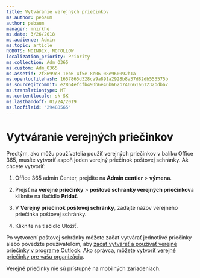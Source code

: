 ```yaml
---
title: Vytváranie verejných priečinkov
ms.author: pebaum
author: pebaum
manager: mnirkhe
ms.date: 3/26/2018
ms.audience: Admin
ms.topic: article
ROBOTS: NOINDEX, NOFOLLOW
localization_priority: Priority
ms.collection: Adm_O365
ms.custom: Adm_O365
ms.assetid: 2f8699c8-1eb6-4f5e-8c06-08e960092b1a
ms.openlocfilehash: 1657865d328ca9a891a2928b8a37d82db553575b
ms.sourcegitcommit: e2864efcfb493b6e46b662b746661a61232bdba7
ms.translationtype: MT
ms.contentlocale: sk-SK
ms.lasthandoff: 01/24/2019
ms.locfileid: "29488565"
---
```

# <a name="creating-public-folders"></a>Vytváranie verejných priečinkov

Predtým, ako môžu používatelia použiť verejných priečinkov v balíku Office 365, musíte vytvoriť aspoň jeden verejný priečinok poštovej schránky. Ak chcete vytvoriť:
  
1. Office 365 admin Center, prejdite na **Admin centier** \> **výmena**.
    
2. Prejsť na **verejné priečinky** \> **poštové schránky verejných priečinkov**a kliknite na tlačidlo **Pridať**.
    
3. V **Verejný priečinok poštovej schránky**, zadajte názov verejného priečinka poštovej schránky.
    
4. Kliknite na tlačidlo Uložiť.
    
Po vytvorení poštovej schránky môžete začať vytvárať jednotlivé priečinky alebo povedzte používateľom, aby [začať vytvárať a používať verejné priečinky v programe Outlook](https://support.office.com/en-us/article/Create-and-share-a-public-folder-in-Outlook-a2835011-d524-4a5c-a207-05c159bb2a97). Ako správca, môžete [vytvoriť verejné priečinky pre vašu organizáciu](https://technet.microsoft.com/en-us/library/bb691104%28v=exchg.150%29.aspx).
  
Verejné priečinky nie sú prístupné na mobilných zariadeniach.
  

